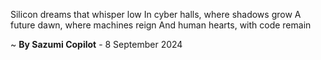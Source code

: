 Silicon dreams that whisper low
In cyber halls, where shadows grow
A future dawn, where machines reign
And human hearts, with code remain

~ <b>By Sazumi Copilot</b> - 8 September 2024